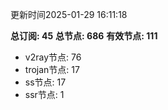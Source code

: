 更新时间2025-01-29 16:11:18

**总订阅: 45**
**总节点: 686**
**有效节点: 111**
- v2ray节点: 76
- trojan节点: 17
- ss节点: 17
- ssr节点: 1
